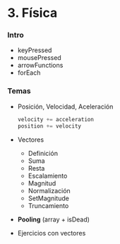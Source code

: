 # 3. Física

### Intro

- keyPressed
- mousePressed
- arrowFunctions
- forEach



### Temas

- Posición, Velocidad, Aceleración

  ```javascript
  velocity += acceleration
  position += velocity
  ```

- Vectores

  - Definición
  - Suma
  - Resta
  - Escalamiento
  - Magnitud
  - Normalización
  - SetMagnitude
  - Truncamiento
  
- **Pooling** (array + isDead)

- Ejercicios con vectores

